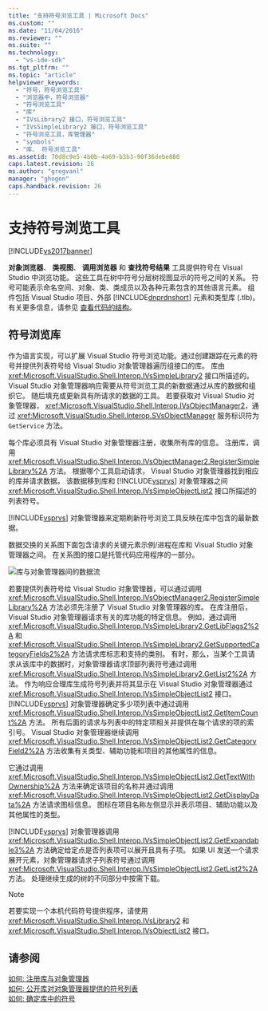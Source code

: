 ```yaml
---
title: "支持符号浏览工具 | Microsoft Docs"
ms.custom: ""
ms.date: "11/04/2016"
ms.reviewer: ""
ms.suite: ""
ms.technology: 
  - "vs-ide-sdk"
ms.tgt_pltfrm: ""
ms.topic: "article"
helpviewer_keywords: 
  - "符号，符号浏览工具"
  - "浏览器中，符号浏览器"
  - "符号浏览工具"
  - "库"
  - "IVsLibrary2 接口，符号浏览工具"
  - "IVsSimpleLibrary2 接口，符号浏览工具"
  - "符号浏览工具，库管理器"
  - "symbols"
  - "库、 符号浏览工具"
ms.assetid: 70d8c9e5-4b0b-4a69-b3b3-90f36debe880
caps.latest.revision: 26
ms.author: "gregvanl"
manager: "ghogen"
caps.handback.revision: 26
---
```

# 支持符号浏览工具
[!INCLUDE[vs2017banner](../../code-quality/includes/vs2017banner.md)]

**对象浏览器**、 **类视图**、 **调用浏览器** 和 **查找符号结果** 工具提供符号在 Visual Studio 中浏览功能。  这些工具在树中符号分层树视图显示的符号之间的关系。  符号可能表示命名空间、对象、类、类成员以及各种元素包含的其他语言元素。  组件包括 Visual Studio 项目、外部 [!INCLUDE[dnprdnshort](../../code-quality/includes/dnprdnshort_md.md)] 元素和类型库 \(.tlb\)。  有关更多信息，请参见 [查看代码的结构](../../ide/viewing-the-structure-of-code.md)。  
  
## 符号浏览库  
 作为语言实现，可以扩展 Visual Studio 符号浏览功能。通过创建跟踪在元素的符号并提供列表符号给 Visual Studio 对象管理器遍历组接口的库。  库由 <xref:Microsoft.VisualStudio.Shell.Interop.IVsSimpleLibrary2> 接口所描述的。  Visual Studio 对象管理器响应需要从符号浏览工具的新数据通过从库的数据和组织它。  随后填充或更新具有所请求的数据的工具。  若要获取对 Visual Studio 对象管理器， <xref:Microsoft.VisualStudio.Shell.Interop.IVsObjectManager2>，通过 <xref:Microsoft.VisualStudio.Shell.Interop.SVsObjectManager> 服务标识符为 `GetService` 方法。  
  
 每个库必须具有 Visual Studio 对象管理器注册，收集所有库的信息。  注册库，调用 <xref:Microsoft.VisualStudio.Shell.Interop.IVsObjectManager2.RegisterSimpleLibrary%2A> 方法。  根据哪个工具启动请求， Visual Studio 对象管理器找到相应的库并请求数据。  该数据移到库和 [!INCLUDE[vsprvs](../../code-quality/includes/vsprvs_md.md)] 对象管理器之间 <xref:Microsoft.VisualStudio.Shell.Interop.IVsSimpleObjectList2> 接口所描述的列表符号。  
  
 [!INCLUDE[vsprvs](../../code-quality/includes/vsprvs_md.md)] 对象管理器来定期刷新符号浏览工具反映在库中包含的最新数据。  
  
 数据交换的关系图下面包含请求的关键元素示例\/进程在库和 Visual Studio 对象管理器之间。  在关系图的接口是托管代码应用程序的一部分。  
  
 ![库与对象管理器间的数据流](~/extensibility/internals/media/callbrowserdiagram.gif "CallBrowserDiagram")  
  
 若要提供列表符号给 Visual Studio 对象管理器，可以通过调用 <xref:Microsoft.VisualStudio.Shell.Interop.IVsObjectManager2.RegisterSimpleLibrary%2A> 方法必须先注册了 Visual Studio 对象管理器的库。  在库注册后， Visual Studio 对象管理器请求有关的库功能的特定信息。  例如，通过调用 <xref:Microsoft.VisualStudio.Shell.Interop.IVsSimpleLibrary2.GetLibFlags2%2A> 和 <xref:Microsoft.VisualStudio.Shell.Interop.IVsSimpleLibrary2.GetSupportedCategoryFields2%2A> 方法请求库标志和支持的类别。  有时，那么，当某个工具请求从该库中的数据时，对象管理器请求顶部列表符号通过调用 <xref:Microsoft.VisualStudio.Shell.Interop.IVsSimpleLibrary2.GetList2%2A> 方法。  作为响应合理库生成符号列表并将其显示在 Visual Studio 对象管理器通过 <xref:Microsoft.VisualStudio.Shell.Interop.IVsSimpleObjectList2> 接口。  [!INCLUDE[vsprvs](../../code-quality/includes/vsprvs_md.md)] 对象管理器确定多少项列表中通过调用 <xref:Microsoft.VisualStudio.Shell.Interop.IVsSimpleObjectList2.GetItemCount%2A> 方法。  所有后面的请求与列表中的特定项相关并提供在每个请求的项的索引号。  Visual Studio 对象管理器继续调用 <xref:Microsoft.VisualStudio.Shell.Interop.IVsSimpleObjectList2.GetCategoryField2%2A> 方法收集有关类型、辅助功能和项目的其他属性的信息。  
  
 它通过调用 <xref:Microsoft.VisualStudio.Shell.Interop.IVsSimpleObjectList2.GetTextWithOwnership%2A> 方法来确定该项目的名称并通过调用 <xref:Microsoft.VisualStudio.Shell.Interop.IVsSimpleObjectList2.GetDisplayData%2A> 方法请求图标信息。  图标在项目名称左侧显示并表示项目、辅助功能以及其他属性的类型。  
  
 [!INCLUDE[vsprvs](../../code-quality/includes/vsprvs_md.md)] 对象管理器调用 <xref:Microsoft.VisualStudio.Shell.Interop.IVsSimpleObjectList2.GetExpandable3%2A> 方法确定给定点是否列表项可以展开且具有子项。  如果 UI 发送一个请求展开元素，对象管理器请求子列表符号通过调用 <xref:Microsoft.VisualStudio.Shell.Interop.IVsSimpleObjectList2.GetList2%2A> 方法。  处理继续生成的树的不同部分中按需下载。  
  
> [!NOTE]
>  若要实现一个本机代码符号提供程序，请使用 <xref:Microsoft.VisualStudio.Shell.Interop.IVsLibrary2> 和 <xref:Microsoft.VisualStudio.Shell.Interop.IVsObjectList2> 接口。  
  
## 请参阅  
 [如何: 注册库与对象管理器](../../extensibility/internals/how-to-register-a-library-with-the-object-manager.md)   
 [如何: 公开库对对象管理器提供的符号列表](../../extensibility/internals/how-to-expose-lists-of-symbols-provided-by-the-library-to-the-object-manager.md)   
 [如何: 确定库中的符号](../../extensibility/internals/how-to-identify-symbols-in-a-library.md)